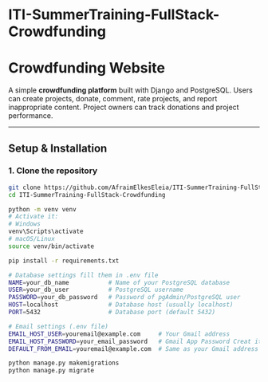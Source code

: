 ﻿# ITI-SummerTraining-FullStack-Crowdfunding

# Crowdfunding Website

A simple **crowdfunding platform** built with Django and PostgreSQL. Users can create projects, donate, comment, rate projects, and report inappropriate content. Project owners can track donations and project performance.

---

## Setup & Installation

### 1. Clone the repository
```bash
git clone https://github.com/AfraimElkesEleia/ITI-SummerTraining-FullStack-Crowdfunding.git
cd ITI-SummerTraining-FullStack-Crowdfunding
```
```bash
python -m venv venv
# Activate it:
# Windows
venv\Scripts\activate
# macOS/Linux
source venv/bin/activate
```
```bash
pip install -r requirements.txt
```
```bash
# Database settings fill them in .env file
NAME=your_db_name           # Name of your PostgreSQL database
USER=your_db_user           # PostgreSQL username
PASSWORD=your_db_password   # Password of pgAdmin/PostgreSQL user
HOST=localhost              # Database host (usually localhost)
PORT=5432                   # Database port (default 5432)

# Email settings (.env file)
EMAIL_HOST_USER=youremail@example.com     # Your Gmail address
EMAIL_HOST_PASSWORD=your_email_password   # Gmail App Password Creat it first
DEFAULT_FROM_EMAIL=youremail@example.com  # Same as your Gmail address
```
```bash
python manage.py makemigrations
python manage.py migrate
```

